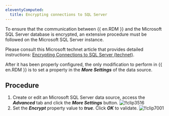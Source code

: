 ```yaml
---
eleventyComputed:
  title: Encrypting connections to SQL Server
---
```

To ensure that the communication between {{ en.RDM }} and the Microsoft SQL Server database is encrypted, an extensive procedure must be followed on the Microsoft SQL Server instance.

Please consult this Microsoft technet article that provides detailed instructions: [Encrypting Connections to SQL Server (technet)](https://technet.microsoft.com/en-us/library/ms189067(v=sql.105).aspx).

After it has been properly configured, the only modification to perform in {{ en.RDM }} is to set a property in the ***More Settings*** of the data source.

## Procedure

1. Create or edit an Microsoft SQL Server data source, access the ***Advanced*** tab and click the ***More Settings*** button.
![!!clip3516](https://cdnweb.devolutions.net/docs/en/rdm/windows/clip3516.png)
1. Set the ***Encrypt*** property value to ***true***. Click ***OK*** to validate.
![!!clip7001](https://cdnweb.devolutions.net/docs/en/rdm/windows/clip7001.png)

